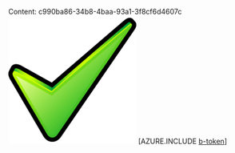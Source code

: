 Content: c990ba86-34b8-4baa-93a1-3f8cf6d4607c![image](212868ec-1952-4b0e-9a87-8e874c3f8544.png)
[AZURE.INCLUDE [b-token](99169240-e86f-4b91-8bda-21feef5a1dc7.md)]
